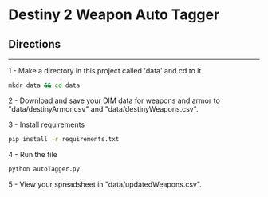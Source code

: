# Destiny 2 Weapon Auto Tagger



## Directions
_______________________________________________________________________

1 - Make a directory in this project called 'data' and cd to it
```bash
mkdr data && cd data
```

2 - Download and save your DIM data for weapons and armor to "data/destinyArmor.csv" and "data/destinyWeapons.csv".

3 - Install requirements
```bash
pip install -r requirements.txt
```

4 - Run the file
```bash
python autoTagger.py
```

5 - View your spreadsheet in "data/updatedWeapons.csv".